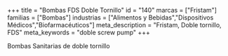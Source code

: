 +++
title = "Bombas FDS Doble Tornillo"
id = "140"
marcas = ["Fristam"]
familias = ["Bombas"]
industrias = ["Alimentos y Bebidas","Dispositivos Médicos","Biofarmacéuticos"]
meta_description = "Fristam, Doble tornillo, FDS"
meta_keywords = "doble screw pump"
+++
<p>Bombas Sanitarias de doble tornillo</p>